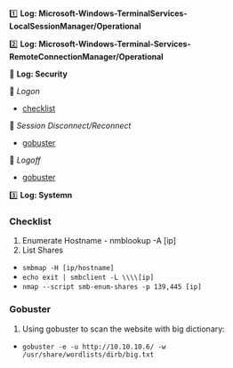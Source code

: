 :one: **Log: Microsoft-Windows-TerminalServices-LocalSessionManager/Operational** 

:two: **Log: Microsoft-Windows-Terminal-Services-RemoteConnectionManager/Operational**

:link: **Log: Security**

  :link: *Logon*
  - [checklist](#checklist) 
 
  :link: *Session Disconnect/Reconnect*
  - [gobuster](#gobuster)

  :link: *Logoff* 
  - [gobuster](#gobuster)

:three: **Log: Systemn**

  

### Checklist
1. Enumerate Hostname - nmblookup -A [ip]
2. List Shares
- `smbmap -H [ip/hostname]`
- `echo exit | smbclient -L \\\\[ip]`
- `nmap --script smb-enum-shares -p 139,445 [ip]`


### Gobuster
1. Using gobuster to scan the website with big dictionary: 
- `gobuster -e -u http://10.10.10.6/ -w /usr/share/wordlists/dirb/big.txt`

